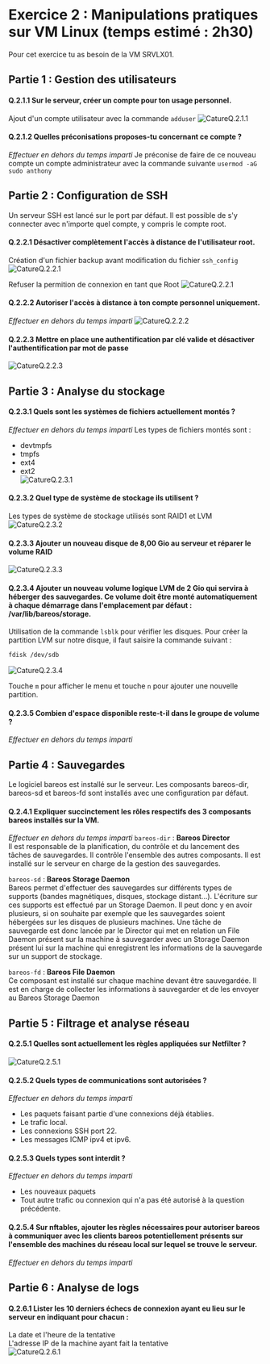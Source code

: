 # Exercice 2 : Manipulations pratiques sur VM Linux (temps estimé : 2h30)
Pour cet exercice tu as besoin de la VM SRVLX01.

## Partie 1 : Gestion des utilisateurs
#### Q.2.1.1 Sur le serveur, créer un compte pour ton usage personnel.

Ajout d'un compte utilisateur avec la commande `adduser`
 ![CatureQ.2.1.1](./Ressources/Q2.1.1_01.png)

#### Q.2.1.2 Quelles préconisations proposes-tu concernant ce compte ? 
_Effectuer en dehors du temps imparti_
Je préconise de faire de ce nouveau compte un compte administrateur avec la commande suivante `usermod -aG sudo anthony`  

## Partie 2 : Configuration de SSH
Un serveur SSH est lancé sur le port par défaut.
Il est possible de s'y connecter avec n'importe quel compte, y compris le compte root.

#### Q.2.2.1 Désactiver complètement l'accès à distance de l'utilisateur root.

Création d'un fichier backup avant modification du fichier `ssh_config`
 ![CatureQ.2.2.1](./Ressources/Q2.2.1_01.png)

Refuser la permition de connexion en tant que Root
 ![CatureQ.2.2.1](./Ressources/Q2.2.1_02.png)
 
#### Q.2.2.2 Autoriser l'accès à distance à ton compte personnel uniquement.
_Effectuer en dehors du temps imparti_
 ![CatureQ.2.2.2](./Ressources/Q2.2.2_01.png)


#### Q.2.2.3 Mettre en place une authentification par clé valide et désactiver l'authentification par mot de passe
 ![CatureQ.2.2.3](./Ressources/Q2.2.3_01.png)

## Partie 3 : Analyse du stockage
#### Q.2.3.1 Quels sont les systèmes de fichiers actuellement montés ?
_Effectuer en dehors du temps imparti_
Les types de fichiers montés sont :
- devtmpfs  
- tmpfs  
- ext4  
- ext2  
 ![CatureQ.2.3.1](./Ressources/Q2.3.1_01.png)

#### Q.2.3.2 Quel type de système de stockage ils utilisent ?

Les types de système de stockage utilisés sont RAID1 et LVM
 ![CatureQ.2.3.2](./Ressources/Q2.3.2_01.png)

#### Q.2.3.3 Ajouter un nouveau disque de 8,00 Gio au serveur et réparer le volume RAID
 ![CatureQ.2.3.3](./Ressources/Q2.3.3_01.png)

#### Q.2.3.4 Ajouter un nouveau volume logique LVM de 2 Gio qui servira à héberger des sauvegardes. Ce volume doit être monté automatiquement à chaque démarrage dans l'emplacement par défaut : /var/lib/bareos/storage.

Utilisation de la commande `lsblk` pour vérifier les disques.
Pour créer la partition LVM sur notre disque, il faut saisire la commande suivant :
```bash
fdisk /dev/sdb
```
 ![CatureQ.2.3.4](./Ressources/Q2.3.4_01.png)

Touche `m` pour afficher le menu et touche `n` pour ajouter une nouvelle partition.

#### Q.2.3.5 Combien d'espace disponible reste-t-il dans le groupe de volume ?
_Effectuer en dehors du temps imparti_

## Partie 4 : Sauvegardes
Le logiciel bareos est installé sur le serveur.
Les composants bareos-dir, bareos-sd et bareos-fd sont installés avec une configuration par défaut.

#### Q.2.4.1 Expliquer succinctement les rôles respectifs des 3 composants bareos installés sur la VM.
_Effectuer en dehors du temps imparti_
`bareos-dir` :   **Bareos Director**  
Il est responsable de la planification, du contrôle et du lancement des tâches de sauvegardes. Il contrôle l'ensemble des autres composants. Il est installé sur le serveur en charge de la gestion des sauvegardes.  

`bareos-sd` :  **Bareos Storage Daemon**  
Bareos permet d'effectuer des sauvegardes sur différents types de supports (bandes magnétiques, disques, stockage distant...). L'écriture sur ces supports est effectué par un Storage Daemon.
Il peut donc y en avoir plusieurs, si on souhaite par exemple que les sauvegardes soient hébergées sur les disques de plusieurs machines.
Une tâche de sauvegarde est donc lancée par le Director qui met en relation un File Daemon présent sur la machine à sauvegarder avec un Storage Daemon présent lui sur la machine qui enregistrent les informations de la sauvegarde sur un support de stockage.

`bareos-fd` :  **Bareos File Daemon**  
Ce composant est installé sur chaque machine devant être sauvegardée.
Il est en charge de collecter les informations à sauvegarder et de les envoyer au Bareos Storage Daemon


## Partie 5 : Filtrage et analyse réseau
#### Q.2.5.1 Quelles sont actuellement les règles appliquées sur Netfilter ?
 ![CatureQ.2.5.1](./Ressources/Q2.5.1_01.png)

#### Q.2.5.2 Quels types de communications sont autorisées ?
_Effectuer en dehors du temps imparti_
- Les paquets faisant partie d'une connexions déjà établies.
- Le trafic local.
- Les connexions SSH port 22.
- Les messages ICMP ipv4 et ipv6.

#### Q.2.5.3 Quels types sont interdit ?
_Effectuer en dehors du temps imparti_
- Les nouveaux paquets
- Tout autre trafic ou connexion qui n'a pas été autorisé à la question précédente.

#### Q.2.5.4 Sur nftables, ajouter les règles nécessaires pour autoriser bareos à communiquer avec les clients bareos potentiellement présents sur l'ensemble des machines du réseau local sur lequel se trouve le serveur.
_Effectuer en dehors du temps imparti_

## Partie 6 : Analyse de logs
#### Q.2.6.1 Lister les 10 derniers échecs de connexion ayant eu lieu sur le serveur en indiquant pour chacun :

La date et l'heure de la tentative  
L'adresse IP de la machine ayant fait la tentative  
![CatureQ.2.6.1](./Ressources/Q2.6.1_01.png)
